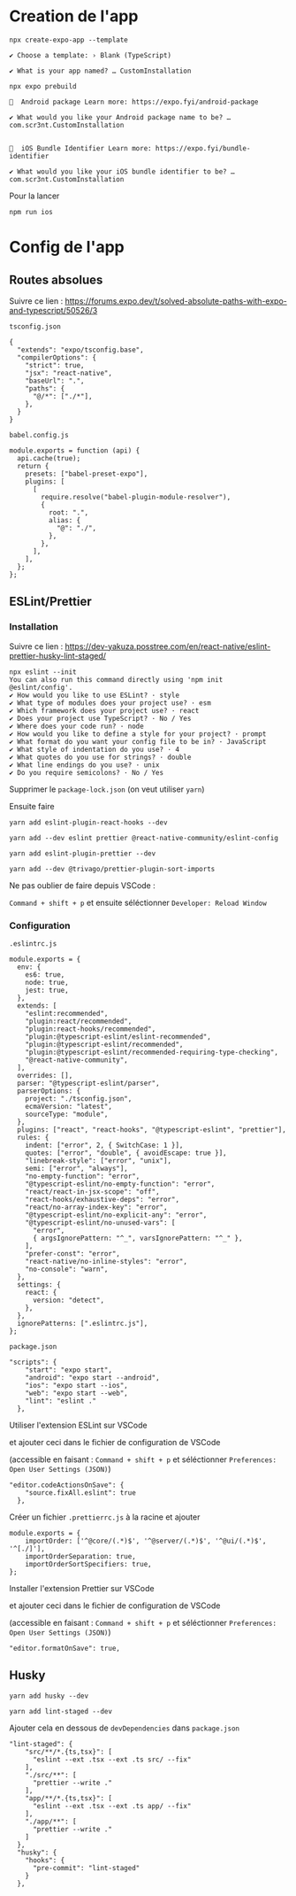 # Creation de l'app

```
npx create-expo-app --template

✔ Choose a template: › Blank (TypeScript)

✔ What is your app named? … CustomInstallation
```

```
npx expo prebuild

📝  Android package Learn more: https://expo.fyi/android-package

✔ What would you like your Android package name to be? … com.scr3nt.CustomInstallation


📝  iOS Bundle Identifier Learn more: https://expo.fyi/bundle-identifier

✔ What would you like your iOS bundle identifier to be? … com.scr3nt.CustomInstallation
```

Pour la lancer

```
npm run ios
```

# Config de l'app

## Routes absolues

Suivre ce lien : https://forums.expo.dev/t/solved-absolute-paths-with-expo-and-typescript/50526/3

`tsconfig.json`

```
{
  "extends": "expo/tsconfig.base",
  "compilerOptions": {
    "strict": true,
    "jsx": "react-native",
    "baseUrl": ".",
    "paths": {
      "@/*": ["./*"],
    },
  }
}
```

`babel.config.js`

```
module.exports = function (api) {
  api.cache(true);
  return {
    presets: ["babel-preset-expo"],
    plugins: [
      [
        require.resolve("babel-plugin-module-resolver"),
        {
          root: ".",
          alias: {
            "@": "./",
          },
        },
      ],
    ],
  };
};
```

## ESLint/Prettier

### Installation

Suivre ce lien : https://dev-yakuza.posstree.com/en/react-native/eslint-prettier-husky-lint-staged/

```
npx eslint --init
You can also run this command directly using 'npm init @eslint/config'.
✔ How would you like to use ESLint? · style
✔ What type of modules does your project use? · esm
✔ Which framework does your project use? · react
✔ Does your project use TypeScript? · No / Yes
✔ Where does your code run? · node
✔ How would you like to define a style for your project? · prompt
✔ What format do you want your config file to be in? · JavaScript
✔ What style of indentation do you use? · 4
✔ What quotes do you use for strings? · double
✔ What line endings do you use? · unix
✔ Do you require semicolons? · No / Yes
```

Supprimer le `package-lock.json` (on veut utiliser `yarn`)

Ensuite faire

`yarn add eslint-plugin-react-hooks --dev`

`yarn add --dev eslint prettier @react-native-community/eslint-config`

`yarn add eslint-plugin-prettier --dev`

`yarn add --dev @trivago/prettier-plugin-sort-imports`

Ne pas oublier de faire depuis VSCode :

`Command + shift + p` et ensuite séléctionner `Developer: Reload Window`

### Configuration

`.eslintrc.js`

```
module.exports = {
  env: {
    es6: true,
    node: true,
    jest: true,
  },
  extends: [
    "eslint:recommended",
    "plugin:react/recommended",
    "plugin:react-hooks/recommended",
    "plugin:@typescript-eslint/eslint-recommended",
    "plugin:@typescript-eslint/recommended",
    "plugin:@typescript-eslint/recommended-requiring-type-checking",
    "@react-native-community",
  ],
  overrides: [],
  parser: "@typescript-eslint/parser",
  parserOptions: {
    project: "./tsconfig.json",
    ecmaVersion: "latest",
    sourceType: "module",
  },
  plugins: ["react", "react-hooks", "@typescript-eslint", "prettier"],
  rules: {
    indent: ["error", 2, { SwitchCase: 1 }],
    quotes: ["error", "double", { avoidEscape: true }],
    "linebreak-style": ["error", "unix"],
    semi: ["error", "always"],
    "no-empty-function": "error",
    "@typescript-eslint/no-empty-function": "error",
    "react/react-in-jsx-scope": "off",
    "react-hooks/exhaustive-deps": "error",
    "react/no-array-index-key": "error",
    "@typescript-eslint/no-explicit-any": "error",
    "@typescript-eslint/no-unused-vars": [
      "error",
      { argsIgnorePattern: "^_", varsIgnorePattern: "^_" },
    ],
    "prefer-const": "error",
    "react-native/no-inline-styles": "error",
    "no-console": "warn",
  },
  settings: {
    react: {
      version: "detect",
    },
  },
  ignorePatterns: [".eslintrc.js"],
};
```

`package.json`

```
"scripts": {
    "start": "expo start",
    "android": "expo start --android",
    "ios": "expo start --ios",
    "web": "expo start --web",
    "lint": "eslint ."
  },
```

Utiliser l'extension ESLint sur VSCode

et ajouter ceci dans le fichier de configuration de VSCode

(accessible en faisant : `Command + shift + p` et séléctionner `Preferences: Open User Settings (JSON)`)

```
"editor.codeActionsOnSave": {
    "source.fixAll.eslint": true
  },
```

Créer un fichier `.prettierrc.js` à la racine et ajouter

```
module.exports = {
    importOrder: ['^@core/(.*)$', '^@server/(.*)$', '^@ui/(.*)$', '^[./]'],
    importOrderSeparation: true,
    importOrderSortSpecifiers: true,
};
```

Installer l'extension Prettier sur VSCode

et ajouter ceci dans le fichier de configuration de VSCode

(accessible en faisant : `Command + shift + p` et séléctionner `Preferences: Open User Settings (JSON)`)

```
"editor.formatOnSave": true,
```

## Husky

`yarn add husky --dev`

`yarn add lint-staged --dev`

Ajouter cela en dessous de `devDependencies` dans `package.json`

```
"lint-staged": {
    "src/**/*.{ts,tsx}": [
      "eslint --ext .tsx --ext .ts src/ --fix"
    ],
    "./src/**": [
      "prettier --write ."
    ],
    "app/**/*.{ts,tsx}": [
      "eslint --ext .tsx --ext .ts app/ --fix"
    ],
    "./app/**": [
      "prettier --write ."
    ]
  },
  "husky": {
    "hooks": {
      "pre-commit": "lint-staged"
    }
  },
```
